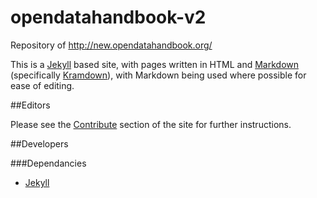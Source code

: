 # opendatahandbook-v2

Repository of http://new.opendatahandbook.org/

This is a [Jekyll](http://jekyllrb.com/) based site, with pages written in HTML and [Markdown](http://daringfireball.net/projects/markdown/syntax) (specifically [Kramdown](http://kramdown.gettalong.org/syntax.html)), with Markdown being used where possible for ease of editing.

##Editors

Please see the [Contribute](http://new.opendatahandbook.org/contribute/) section of the site for further instructions.

##Developers

###Dependancies
 * [Jekyll](http://jekyllrb.com/)
 